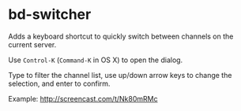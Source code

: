 # bd-switcher

Adds a keyboard shortcut to quickly switch between channels on the current server.

Use `Control-K` (`Command-K` in OS X) to open the dialog.

Type to filter the channel list, use up/down arrow keys to change the selection, and enter to confirm.

Example: http://screencast.com/t/Nk80mRMc
